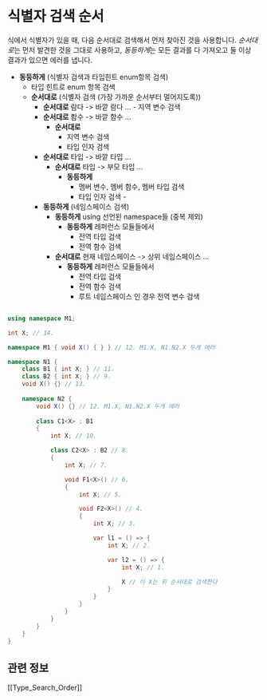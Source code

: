 # 식별자 검색 순서

식에서 식별자가 있을 때, 다음 순서대로 검색해서 먼저 찾아진 것을 사용합니다. *순서대로*는  먼저 발견한 것을 그대로 사용하고, *동등하게*는 모든 결과를 다 가져오고 둘 이상 결과가 있으면 에러를 냅니다.

- **동등하게** (식별자 검색과 타입힌트 enum항목 검색)
    - 타입 힌트로 enum 항목 검색
    -  **순서대로** (식별자 검색 (가장 가까운 순서부터 멀어지도록))
        - **순서대로** 람다 -> 바깥 람다 ...
                - 지역 변수 검색
        - **순서대로** 함수 -> 바깥 함수 ...  
            - **순서대로**
                - 지역 변수 검색
                - 타입 인자 검색
        - **순서대로** 타입 -> 바깥 타입 ... 
            - **순서대로** 타입 -> 부모 타입 ...
                - **동등하게**
                    - 멤버 변수, 멤버 함수, 멤버 타입 검색
                    - 타입 인자 검색                    - 
        - **동등하게** (네임스페이스 검색)
            - **동등하게** using 선언된 namespace들 (중복 제외)
                - **동등하게** 레퍼런스 모듈들에서
                    - 전역 타입 검색
                    - 전역 함수 검색
            - **순서대로** 현재 네임스페이스 -> 상위 네임스페이스 ...
                - **동등하게** 레퍼런스 모듈들에서
                    - 전역 타입 검색
                    - 전역 함수 검색
                    - 루트 네임스페이스 인 경우 전역 변수 검색

```csharp

using namespace M1;

int X; // 14.

namespace M1 { void X() { } } // 12. M1.X, N1.N2.X 두개 에러

namespace N1 {
    class B1 { int X; } // 11.
    class B2 { int X; } // 9.    
    void X() {} // 13. 
    
    namespace N2 {
        void X() {} // 12. M1.X, N1.N2.X 두개 에러
        
        class C1<X> : B1
        {
            int X; // 10.

            class C2<X> : B2 // 8.
            {
                int X; // 7.

                void F1<X>() // 6.
                {
                    int X; // 5.

                    void F2<X>() // 4.
                    {
                        int X; // 3.

                        var l1 = () => {
                            int X; // 2.

                            var l2 = () => {
                                int X; // 1.

                                X // 이 X는 위 순서대로 검색한다
                            }
                        }
                    }
                }
            }
        }
    }
}
```

## 관련 정보
[[Type_Search_Order]]

